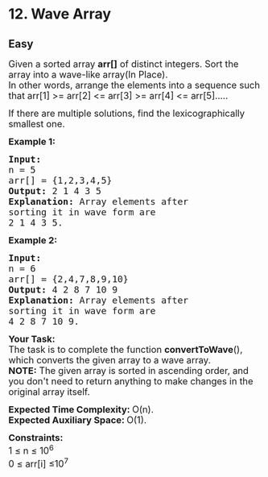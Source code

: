 # 12. Wave Array
## Easy 
<div class="problem-statement">
                <p></p><p><span style="font-size:18px">Given a sorted array <strong>arr[]</strong>&nbsp;of distinct integers. Sort the array into a wave-like array(In Place).<br>
In other words, arrange the elements into a sequence such that arr[1] &gt;= arr[2] &lt;= arr[3] &gt;= arr[4] &lt;= arr[5].....</span></p>

<p><span style="font-size:18px">If there are multiple solutions, find the lexicographically smallest one.</span></p>

<p><span style="font-size:18px"><strong>Example 1:</strong></span></p>

<pre style="position: relative;"><span style="font-size:18px"><strong>Input:
</strong>n = 5
arr[] = {1,2,3,4,5}
<strong>Output: </strong>2 1 4 3 5<strong>
Explanation: </strong>Array elements after 
sorting it in wave form are 
2 1 4 3 5.</span><div class="open_grepper_editor" title="Edit &amp; Save To Grepper"></div></pre>

<p><span style="font-size:18px"><strong>Example 2:</strong></span></p>

<pre style="position: relative;"><span style="font-size:18px"><strong>Input:
</strong>n = 6
arr[] = {2,4,7,8,9,10}
<strong>Output: </strong>4 2 8 7 10 9<strong>
Explanation: </strong>Array elements after 
sorting it in wave form are 
4 2 8 7 10 9.</span><div class="open_grepper_editor" title="Edit &amp; Save To Grepper"></div></pre>

<p><span style="font-size:18px"><strong>Your&nbsp;Task:</strong><br>
The task is to complete the function <strong>convertToWave</strong>(), which converts the given array to a wave array.<br>
<strong>NOTE:</strong> The given array is sorted in ascending order, and you don't need to return anything to make changes in the original array itself.</span></p>

<p><span style="font-size:18px"><strong>Expected Time Complexity:&nbsp;</strong>O(n).<br>
<strong>Expected Auxiliary Space:&nbsp;</strong>O(1).</span></p>

<p><span style="font-size:18px"><strong>Constraints:</strong><br>
1 ≤ n&nbsp;≤ 10<sup>6</sup><br>
0 ≤ arr[i] ≤10<sup>7</sup></span></p>
 <p></p>
            </div>